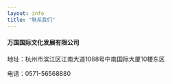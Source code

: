 ```yaml
---
layout: info
title: "联系我们"
---
```

#### 万国国际文化发展有限公司

地址：杭州市滨江区江南大道1088号中南国际大厦10楼东区

电话：0571-56568880



